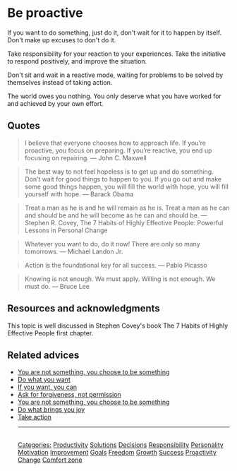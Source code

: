 # Be proactive

If you want to do something, just do it, don't wait for it to happen by itself. Don't make up excuses to don't do it.

Take responsibility for your reaction to your experiences. Take the initiative to respond positively, and improve the situation. 

Don't sit and wait in a reactive mode, waiting for problems to be solved by themselves instead of taking action.

The world owes you nothing. You only deserve what you have worked for and achieved by your own effort.

## Quotes

> I believe that everyone chooses how to approach life. If you’re proactive, you focus on preparing. If you’re reactive, you end up focusing on repairing.  ― John C. Maxwell

> The best way to not feel hopeless is to get up and do something. Don’t wait for good things to happen to you. If you go out and make some good things happen, you will fill the world with hope, you will fill yourself with hope. ― Barack Obama

> Treat a man as he is and he will remain as he is. Treat a man as he can and should be and he will become as he can and should be. ― Stephen R. Covey, The 7 Habits of Highly Effective People: Powerful Lessons in Personal Change

> Whatever you want to do, do it now! There are only so many tomorrows. ― Michael Landon Jr.

> Action is the foundational key for all success. ― Pablo Picasso

> Knowing is not enough. We must apply. Willing is not enough. We must do. ― Bruce Lee

## Resources and acknowledgments

This topic is well discussed in Stephen Covey's book The 7 Habits of Highly Effective People first chapter.

## Related advices

- [You are not something, you choose to be something](../You%20are%20not%20something,%20you%20choose%20to%20be%20something/index.md)
- [Do what you want](../Do%20what%20you%20want/index.md)
- [If you want, you can](../If%20you%20want,%20you%20can/index.md)
- [Ask for forgiveness, not permission](../Ask%20for%20forgiveness,%20not%20permissio/index.md)
- [You are not something, you choose to be something](../You%20are%20not%20something,%20you%20choose%20to%20be%20something/index.md)
- [Do what brings you joy](../Do%20what%20brings%20you%20joy/index.md)
- [Take action](../Take%20action/index.md)<hr/><br/>[Categories:](../Categories/index.md) [Productivity](../Categories/Productivity.md) [Solutions](../Categories/Solutions.md) [Decisions](../Categories/Decisions.md) [Responsibility](../Categories/Responsibility.md) [Personality](../Categories/Personality.md) [Motivation](../Categories/Motivation.md) [Improvement](../Categories/Improvement.md) [Goals](../Categories/Goals.md) [Freedom](../Categories/Freedom.md) [Growth](../Categories/Growth.md) [Success](../Categories/Success.md) [Proactivity](../Categories/Proactivity.md) [Change](../Categories/Change.md) [Comfort zone](../Categories/Comfort%20zone.md)